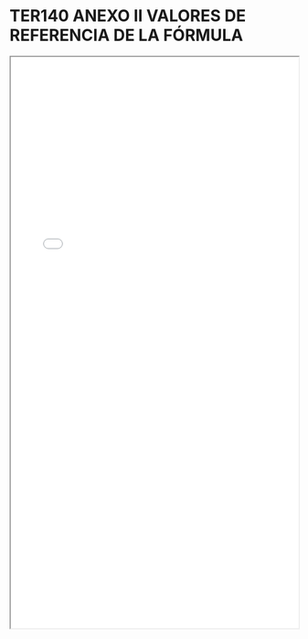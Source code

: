 
# TER140 ANEXO II VALORES DE REFERENCIA DE LA FÓRMULA

<iframe src="../TER140 ANEXO II VALORES DE REFERENCIA DE LA FÓRMULA.pdf" width="100%" height="1000px"></iframe>

